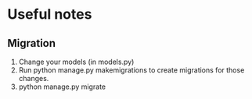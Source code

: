 # Useful notes

## Migration 

1. Change your models (in models.py)
2. Run python manage.py makemigrations to create migrations for those changes.
3. python manage.py migrate 
